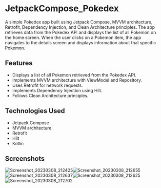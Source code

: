 # JetpackCompose_Pokedex
A simple Pokedex app built using Jetpack Compose,
 MVVM architecture, Retrofit, Dependency Injection, and Clean Architecture principles.
 The app retrieves data from the Pokedex API and displays the list of all Pokemon on the home screen. 
When the user clicks on a Pokemon item, the app navigates to the details screen and displays information about that specific Pokemon.

## Features
* Displays a list of all Pokemon retrieved from the Pokedex API.
* Implements MVVM architecture with ViewModel and Repository.
* Uses Retrofit for network requests.
* Implements Dependency Injection using Hilt.
* Follows Clean Architecture principles.

## Technologies Used
* Jetpack Compose
* MVVM architecture
* Retrofit
* Hilt
* Kotlin


## Screenshots
![Screenshot_20230308_212425](https://user-images.githubusercontent.com/41927152/223785482-ed37c6d3-f91e-4004-883f-4f0389eb3058.png)![Screenshot_20230308_212655](https://user-images.githubusercontent.com/41927152/223785863-79fd66c4-7d92-427a-8513-47c5154fd162.png)
![Screenshot_20230308_212637](https://user-images.githubusercontent.com/41927152/223785912-aab141d4-ad76-4342-8c54-6749cb57c956.png)![Screenshot_20230308_212625](https://user-images.githubusercontent.com/41927152/223785931-105d16be-6b14-4aee-b465-940b08fca691.png)
![Screenshot_20230308_212702](https://user-images.githubusercontent.com/41927152/223785948-81f424f7-fc40-49db-839e-470549d5e573.png)
